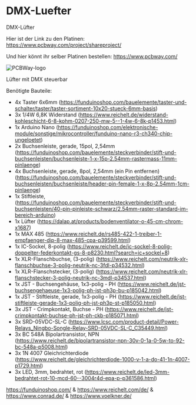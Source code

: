 # DMX-Luefter
DMX-Lüfter

Hier ist der Link zu den Platinen: https://www.pcbway.com/project/shareproject/

Und hier könnt ihr selber Platinen bestellen: https://www.pcbway.com/

![PCBWay-logo](https://github.com/Linu-Tec/DMX-Luefter/assets/70856050/cd569bcd-7534-4e6c-9756-b16b7ae4a71d)


Lüfter mit DMX steuerbar

Benötigte Bauteile:
- 4x Taster 6x6mm (https://funduinoshop.com/bauelemente/taster-und-schalter/taster/taster-sortiment-10x20-stueck-6mm-basis)
- 3x 1/4W 6,8K Widerstand (https://www.reichelt.de/widerstand-kohleschicht-6-8-kohm-0207-250-mw-5--1-4w-6-8k-p1453.html)
- 1x Arduino Nano (https://funduinoshop.com/elektronische-module/sonstige/mikrocontroller/funduino-nano-r3-ch340-chip-ungeloetet)
- 2x Buchsenleiste, gerade, 15pol, 2,54mm (https://funduinoshop.com/bauelemente/steckverbinder/stift-und-buchsenleisten/buchsenleiste-1-x-15p-2.54mm-rastermass-11mm-pinlaenge)
- 4x Buchsenleiste, gerade, 8pol, 2,54mm (ein Pin entfernen) (https://funduinoshop.com/bauelemente/steckverbinder/stift-und-buchsenleisten/buchsenleiste/header-pin-female-1-x-8p-2.54mm-1cm-pinlaenge)
- 1x Stiftleiste, (https://funduinoshop.com/bauelemente/steckverbinder/stift-und-buchsenleisten/40-pin-pinleiste-schwarz/2.54mm-raster-standard-im-bereich-arduino)
- 1x Lüfter (https://dalap.at/products/bodenventilator-o-45-cm-chrom-x1687)
- 1x MAX 485 (https://www.reichelt.de/rs485-422-1-treiber-1-empfaenger-dip-8-max-485-cpa-p39599.html)
- 1x IC-Sockel, 8-polig (https://www.reichelt.de/ic-sockel-8-polig-doppelter-federkontakt-gs-8-p8230.html?search=ic+sockel+8)
- 1x XLR-Flanschbuchse, (3-polig) (https://www.reichelt.com/neutrik-xlr-flanschbuchse-3-polig-neutrik-nc-3fdl-p34532.html)
- 1x XLR-Flanschstecker, (3-polig) (https://www.reichelt.com/neutrik-xlr-flanschstecker-3-polig-neutrik-nc-3mdl-p34537.html)
- 1x JST - Buchsengehäuse, 1x3-polig - PH (https://www.reichelt.de/jst-buchsengehaeuse-1x3-polig-ph-jst-ph3p-bu-p185042.html)
- 1x JST - Stiftleiste, gerade, 1x3-polig - PH (https://www.reichelt.de/jst-stiftleiste-gerade-1x3-polig-ph-jst-ph3p-st-p185050.html)
- 3x JST - Crimpkontakt, Buchse - PH (https://www.reichelt.de/jst-crimpkontakt-buchse-ph-jst-ph-ckb-p185071.html)
- 3x SRD-05VDC-SL-C (https://www.lcsc.com/product-detail/Power-Relays_Ningbo-Songle-Relay-SRD-05VDC-SL-C_C35449.html)
- 3x BC 548A Bipolartransistor, NPN (https://www.reichelt.de/bipolartransistor-npn-30v-0-1a-0-5w-to-92-bc-548a-p5008.html)
- 3x 1N 4007 Gleichrichterdiode (https://www.reichelt.de/gleichrichterdiode-1000-v-1-a-do-41-1n-4007-p1729.html)
- 3x LED, 3mm, bedrahtet, rot (https://www.reichelt.de/led-3mm-bedrahtet-rot-10-mcd-60--3004r4d-epa-p-p361586.html)

https://funduinoshop.com/ & https://www.reichelt.com/de/ & https://www.conrad.de/ & https://www.voelkner.de/
